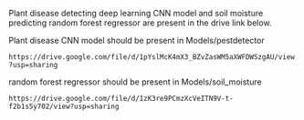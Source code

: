Plant disease detecting deep learning CNN model and soil moisture predicting random forest regressor are present in the drive link below.

Plant disease CNN model should be present in Models/pestdetector

`https://drive.google.com/file/d/1pYslMcK4mX3_BZvZasWM5aXWFDWSzgAU/view?usp=sharing`

random forest regressor should be present in Models/soil_moisture

`https://drive.google.com/file/d/1zK3re9PCmzXcVeITN9V-t-f2b1s5y702/view?usp=sharing`
